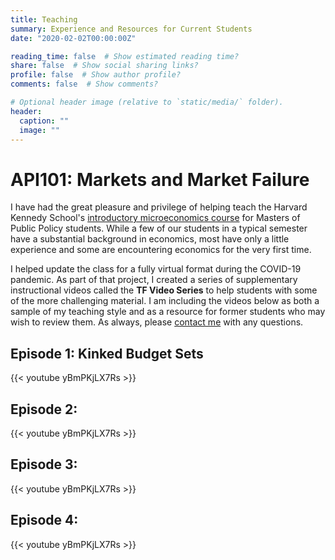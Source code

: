 ```yaml
---
title: Teaching
summary: Experience and Resources for Current Students
date: "2020-02-02T00:00:00Z"

reading_time: false  # Show estimated reading time?
share: false  # Show social sharing links?
profile: false  # Show author profile?
comments: false  # Show comments?

# Optional header image (relative to `static/media/` folder).
header:
  caption: ""
  image: ""
---
```


# API101: Markets and Market Failure

I have had the great pleasure and privilege of helping teach the Harvard Kennedy School's [introductory microeconomics course](https://www.hks.harvard.edu/courses/resources-incentives-and-choices-i-markets-and-market-failures) for Masters of Public Policy students. While a few of our students in a typical semester have a substantial background in economics, most have only a little experience and some are encountering economics for the very first time.

I helped update the class for a fully virtual format during the COVID-19 pandemic. As part of that project, I created a series of supplementary instructional videos called the **TF Video Series** to help students with some of the more challenging material. I am including the videos below as both a sample of my teaching style and as a resource for former students who may wish to review them. As always, please [contact me](mailto:mangini@g.harvard.edu) with any questions. 

## Episode 1: Kinked Budget Sets

{{< youtube yBmPKjLX7Rs >}}

## Episode 2: 

{{< youtube yBmPKjLX7Rs >}}

## Episode 3: 

{{< youtube yBmPKjLX7Rs >}}

## Episode 4:

{{< youtube yBmPKjLX7Rs >}}
